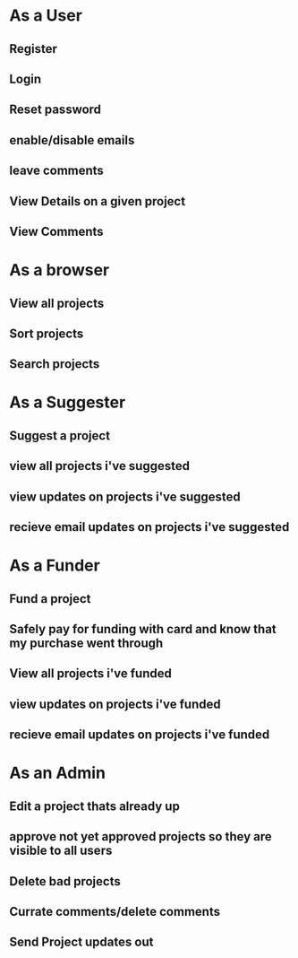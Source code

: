 # As a User

## Register

## Login

## Reset password

## enable/disable emails

## leave comments

## View Details on a given project

## View Comments

# As a browser

## View all projects

## Sort projects

## Search projects

# As a Suggester

## Suggest a project

## view all projects i've suggested

## view updates on projects i've suggested

## recieve email updates on projects i've suggested

# As a Funder

## Fund a project

## Safely pay for funding with card and know that my purchase went through

## View all projects i've funded

## view updates on projects i've funded

## recieve email updates on projects i've funded

# As an Admin

## Edit a project thats already up

## approve not yet approved projects so they are visible to all users

## Delete bad projects

## Currate comments/delete comments

## Send Project updates out